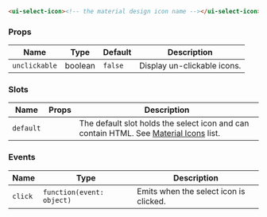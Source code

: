 ```html
<ui-select-icon><!-- the material design icon name --></ui-select-icon>
```

### Props

| Name          | Type    | Default | Description                 |
| ------------- | ------- | ------- | --------------------------- |
| `unclickable` | boolean | `false` | Display un-clickable icons. |

### Slots

| Name      | Props | Description                                                                                       |
| --------- | ----- | ------------------------------------------------------------------------------------------------- |
| `default` |       | The default slot holds the select icon and can contain HTML. See [Material Icons](/#/icons) list. |

### Events

| Name    | Type                      | Description                            |
| ------- | ------------------------- | -------------------------------------- |
| `click` | `function(event: object)` | Emits when the select icon is clicked. |
